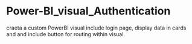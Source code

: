 # Power-BI_visual_Authentication
craeta a custom PowerBI visual include login page, display data in cards and and include button for routing within visual.
